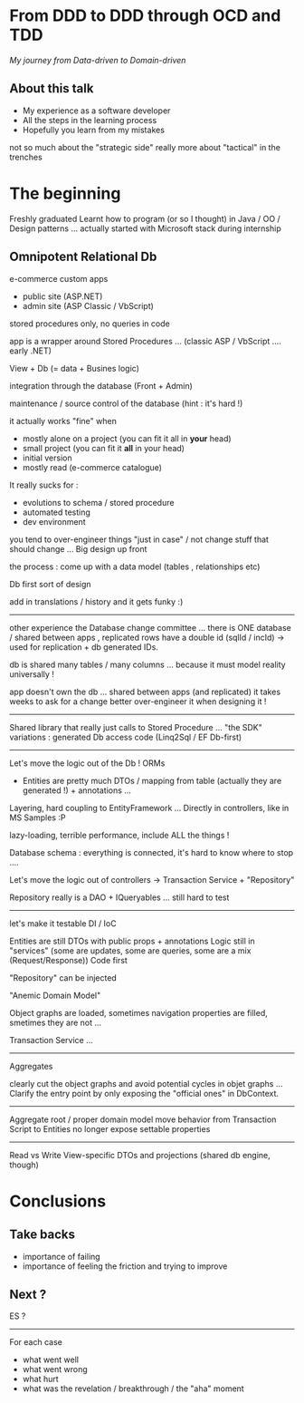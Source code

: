 # From DDD to DDD through OCD and TDD
*My journey from Data-driven to Domain-driven*

## About this talk
- My experience as a software developer
- All the steps in the learning process
- Hopefully you learn from my mistakes

not so much about the "strategic side" really more about "tactical" in the trenches

# The beginning

Freshly graduated
Learnt how to program (or so I thought) in Java / OO / Design patterns ... 
actually started with Microsoft stack during internship

## Omnipotent Relational Db
e-commerce custom apps 
- public site (ASP.NET)
- admin site (ASP Classic / VbScript)

stored procedures only, no queries in code

app is a wrapper around Stored Procedures ... 
(classic ASP / VbScript .... early .NET)

View + Db (= data + Busines logic)

integration through the database (Front + Admin)

maintenance / source control of the database (hint : it's hard !)

it actually works "fine" when 
- mostly alone on a project (you can fit it all in **your** head)
- small project (you can fit it **all** in your head)
- initial version
- mostly read (e-commerce catalogue)

It really sucks for :
- evolutions to schema / stored procedure
- automated testing
- dev environment

you tend to over-engineer things "just in case" / not change stuff that should change ... 
Big design up front

the process : come up with a data model (tables , relationships etc)

Db first sort of design

add in translations / history and it gets funky :)

-----
other experience
the Database change committee ... 
there is ONE database / shared between apps , replicated 
rows have a double id (sqlId / incId) -> used for replication + db generated IDs.

db is shared 
many tables / many columns ... because it must model reality universally !

app doesn't own the db ... 
shared between apps (and replicated) 
it takes weeks to ask for a change
better over-engineer it when designing it !

---
Shared library that really just calls to Stored Procedure ... 
"the SDK"
variations : generated Db access code (Linq2Sql / EF Db-first)

-----------------------
Let's move the logic out of the Db !
ORMs 

- Entities are pretty much DTOs / mapping from table (actually they are generated !) + annotations ... 

Layering, hard coupling to EntityFramework ... 
Directly in controllers, like in MS Samples :P

lazy-loading, terrible performance, include ALL the things !

Database schema : everything is connected, it's hard to know where to stop ....

Let's move the logic out of controllers
-> Transaction Service + "Repository"

Repository really is a DAO + IQueryables ... 
still hard to test

------
let's make it testable
DI / IoC

Entities are still DTOs with public props + annotations 
Logic still in "services" (some are updates, some are queries, some are a mix (Request/Response))
Code first

"Repository" can be injected

"Anemic Domain Model"

Object graphs are loaded, sometimes navigation properties are filled, smetimes they are not ... 

Transaction Service ... 


--------
Aggregates

clearly cut the object graphs and avoid potential cycles in objet graphs ...
Clarify the entry point by only exposing the "official ones" in DbContext.

------
Aggregate root / proper domain model
move behavior from Transaction Script to Entities
no longer expose settable properties

----- 
Read vs Write
View-specific DTOs and projections (shared db engine, though)





# Conclusions

## Take backs
- importance of failing
- importance of feeling the friction and trying to improve

## Next ?
ES ? 



------
For each case 
- what went well
- what went wrong
- what hurt
- what was the revelation / breakthrough / the "aha" moment